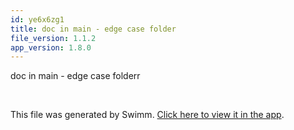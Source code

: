 ```yaml
---
id: ye6x6zg1
title: doc in main - edge case folder
file_version: 1.1.2
app_version: 1.8.0
---
```


doc in main - edge case folderr

<br/>

This file was generated by Swimm. [Click here to view it in the app](https://swimm-web-app.web.app/repos/Z2l0aHViJTNBJTNBTm9hUmVwbyUzQSUzQU5vYW96ZXI=/docs/ye6x6zg1).
